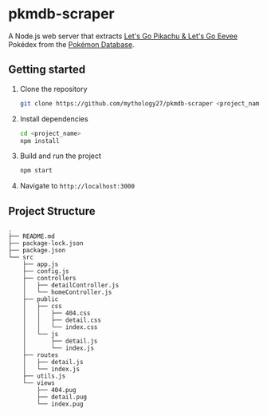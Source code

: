 # pkmdb-scraper

A Node.js web server that extracts [Let's Go Pikachu & Let's Go Eevee](https://pokemondb.net/pokedex/game/lets-go-pikachu-eevee) Pokédex from the [Pokémon Database](https://pokemondb.net).

## Getting started

1. Clone the repository
    ```bash
    git clone https://github.com/mythology27/pkmdb-scraper <project_name>
    ```

2. Install dependencies
    ```bash
    cd <project_name>
    npm install
    ```

3. Build and run the project
    ```bash
    npm start
    ```

4. Navigate to `http://localhost:3000`

## Project Structure
```
.
├── README.md
├── package-lock.json
├── package.json
└── src
    ├── app.js
    ├── config.js
    ├── controllers
    │   ├── detailController.js
    │   └── homeController.js
    ├── public
    │   ├── css
    │   │   ├── 404.css
    │   │   ├── detail.css
    │   │   └── index.css
    │   └── js
    │       ├── detail.js
    │       └── index.js
    ├── routes
    │   ├── detail.js
    │   └── index.js
    ├── utils.js
    └── views
        ├── 404.pug
        ├── detail.pug
        └── index.pug
```
